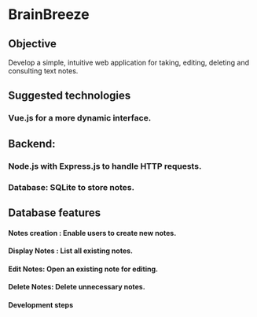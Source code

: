 # BrainBreeze

## Objective
Develop a simple, intuitive web application for taking, editing, deleting and consulting text notes.

## Suggested technologies
### Vue.js for a more dynamic interface.

## Backend: 
### Node.js with Express.js to handle HTTP requests.
### Database: SQLite to store notes.

## Database features
#### Notes creation : Enable users to create new notes.
#### Display Notes : List all existing notes.
#### Edit Notes: Open an existing note for editing.
#### Delete Notes: Delete unnecessary notes.
#### Development steps



